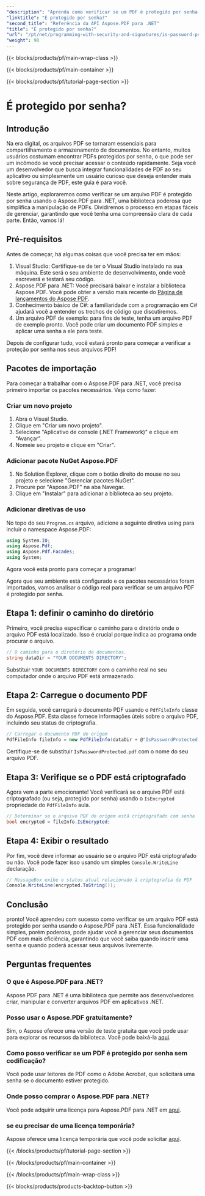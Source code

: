 ```yaml
---
"description": "Aprenda como verificar se um PDF é protegido por senha usando o Aspose.PDF para .NET neste guia passo a passo abrangente."
"linktitle": "É protegido por senha?"
"second_title": "Referência da API Aspose.PDF para .NET"
"title": "É protegido por senha?"
"url": "/pt/net/programming-with-security-and-signatures/is-password-protected/"
"weight": 90
---
```


{{< blocks/products/pf/main-wrap-class >}}

{{< blocks/products/pf/main-container >}}

{{< blocks/products/pf/tutorial-page-section >}}

# É protegido por senha?

## Introdução

Na era digital, os arquivos PDF se tornaram essenciais para compartilhamento e armazenamento de documentos. No entanto, muitos usuários costumam encontrar PDFs protegidos por senha, o que pode ser um incômodo se você precisar acessar o conteúdo rapidamente. Seja você um desenvolvedor que busca integrar funcionalidades de PDF ao seu aplicativo ou simplesmente um usuário curioso que deseja entender mais sobre segurança de PDF, este guia é para você. 

Neste artigo, exploraremos como verificar se um arquivo PDF é protegido por senha usando o Aspose.PDF para .NET, uma biblioteca poderosa que simplifica a manipulação de PDFs. Dividiremos o processo em etapas fáceis de gerenciar, garantindo que você tenha uma compreensão clara de cada parte. Então, vamos lá!

## Pré-requisitos

Antes de começar, há algumas coisas que você precisa ter em mãos:

1. Visual Studio: Certifique-se de ter o Visual Studio instalado na sua máquina. Este será o seu ambiente de desenvolvimento, onde você escreverá e testará seu código.
2. Aspose.PDF para .NET: Você precisará baixar e instalar a biblioteca Aspose.PDF. Você pode obter a versão mais recente do [Página de lançamentos do Aspose PDF](https://releases.aspose.com/pdf/net/).
3. Conhecimento básico de C#: a familiaridade com a programação em C# ajudará você a entender os trechos de código que discutiremos.
4. Um arquivo PDF de exemplo: para fins de teste, tenha um arquivo PDF de exemplo pronto. Você pode criar um documento PDF simples e aplicar uma senha a ele para teste.

Depois de configurar tudo, você estará pronto para começar a verificar a proteção por senha nos seus arquivos PDF!

## Pacotes de importação

Para começar a trabalhar com o Aspose.PDF para .NET, você precisa primeiro importar os pacotes necessários. Veja como fazer:

### Criar um novo projeto

1. Abra o Visual Studio.
2. Clique em "Criar um novo projeto".
3. Selecione "Aplicativo de console (.NET Framework)" e clique em "Avançar".
4. Nomeie seu projeto e clique em "Criar".

### Adicionar pacote NuGet Aspose.PDF

1. No Solution Explorer, clique com o botão direito do mouse no seu projeto e selecione "Gerenciar pacotes NuGet".
2. Procure por "Aspose.PDF" na aba Navegar.
3. Clique em "Instalar" para adicionar a biblioteca ao seu projeto.

### Adicionar diretivas de uso

No topo do seu `Program.cs` arquivo, adicione a seguinte diretiva using para incluir o namespace Aspose.PDF:

```csharp
using System.IO;
using Aspose.Pdf;
using Aspose.Pdf.Facades;
using System;
```

Agora você está pronto para começar a programar!

Agora que seu ambiente está configurado e os pacotes necessários foram importados, vamos analisar o código real para verificar se um arquivo PDF é protegido por senha.

## Etapa 1: definir o caminho do diretório

Primeiro, você precisa especificar o caminho para o diretório onde o arquivo PDF está localizado. Isso é crucial porque indica ao programa onde procurar o arquivo.

```csharp
// O caminho para o diretório de documentos.
string dataDir = "YOUR DOCUMENTS DIRECTORY";
```

Substituir `YOUR DOCUMENTS DIRECTORY` com o caminho real no seu computador onde o arquivo PDF está armazenado.

## Etapa 2: Carregue o documento PDF

Em seguida, você carregará o documento PDF usando o `PdfFileInfo` classe do Aspose.PDF. Esta classe fornece informações úteis sobre o arquivo PDF, incluindo seu status de criptografia.

```csharp
// Carregar o documento PDF de origem
PdfFileInfo fileInfo = new PdfFileInfo(dataDir + @"IsPasswordProtected.pdf");
```

Certifique-se de substituir `IsPasswordProtected.pdf` com o nome do seu arquivo PDF.

## Etapa 3: Verifique se o PDF está criptografado

Agora vem a parte emocionante! Você verificará se o arquivo PDF está criptografado (ou seja, protegido por senha) usando o `IsEncrypted` propriedade do `PdfFileInfo` aula.

```csharp
// Determinar se o arquivo PDF de origem está criptografado com senha
bool encrypted = fileInfo.IsEncrypted;
```

## Etapa 4: Exibir o resultado

Por fim, você deve informar ao usuário se o arquivo PDF está criptografado ou não. Você pode fazer isso usando um simples `Console.WriteLine` declaração.

```csharp
// MessageBox exibe o status atual relacionado à criptografia de PDF
Console.WriteLine(encrypted.ToString());
```

## Conclusão

pronto! Você aprendeu com sucesso como verificar se um arquivo PDF está protegido por senha usando o Aspose.PDF para .NET. Essa funcionalidade simples, porém poderosa, pode ajudar você a gerenciar seus documentos PDF com mais eficiência, garantindo que você saiba quando inserir uma senha e quando poderá acessar seus arquivos livremente.

## Perguntas frequentes

### O que é Aspose.PDF para .NET?
Aspose.PDF para .NET é uma biblioteca que permite aos desenvolvedores criar, manipular e converter arquivos PDF em aplicativos .NET.

### Posso usar o Aspose.PDF gratuitamente?
Sim, o Aspose oferece uma versão de teste gratuita que você pode usar para explorar os recursos da biblioteca. Você pode baixá-la [aqui](https://releases.aspose.com/).

### Como posso verificar se um PDF é protegido por senha sem codificação?
Você pode usar leitores de PDF como o Adobe Acrobat, que solicitará uma senha se o documento estiver protegido.

### Onde posso comprar o Aspose.PDF para .NET?
Você pode adquirir uma licença para Aspose.PDF para .NET em [aqui](https://purchase.aspose.com/buy).

### se eu precisar de uma licença temporária?
Aspose oferece uma licença temporária que você pode solicitar [aqui](https://purchase.aspose.com/temporary-license/).

{{< /blocks/products/pf/tutorial-page-section >}}

{{< /blocks/products/pf/main-container >}}

{{< /blocks/products/pf/main-wrap-class >}}

{{< blocks/products/products-backtop-button >}}